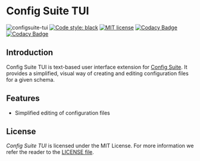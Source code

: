 # Config Suite TUI

![configsuite-tui](https://github.com/equinor/configsuite-tui/workflows/configsuite-tui/badge.svg)
[![Code style: black](https://img.shields.io/badge/code%20style-black-000000.svg)](https://github.com/ambv/black)
[![MIT license](http://img.shields.io/badge/license-MIT-brightgreen.svg)](http://opensource.org/licenses/MIT)
[![Codacy Badge](https://app.codacy.com/project/badge/Grade/59b5a3b6411f4242aaec85370382d35e)](https://www.codacy.com/gh/equinor/configsuite-tui/dashboard?utm_source=github.com&utm_medium=referral&utm_content=equinor/configsuite-tui&utm_campaign=Badge_Grade)
[![Codacy Badge](https://app.codacy.com/project/badge/Coverage/59b5a3b6411f4242aaec85370382d35e)](https://www.codacy.com/gh/equinor/configsuite-tui/dashboard?utm_source=github.com&utm_medium=referral&utm_content=equinor/configsuite-tui&utm_campaign=Badge_Coverage)

## Introduction

Config Suite TUI is text-based user interface extension for [Config Suite](https://github.com/equinor/configsuite). It provides a simplified, visual way of creating and editing configuration files for a given schema.

## Features

-   Simplified editing of configuration files

## License

_Config Suite TUI_ is licensed under the MIT License. For more information we refer
the reader to the [LICENSE file](https://github.com/equinor/configsuite-tui/blob/main/LICENSE).

